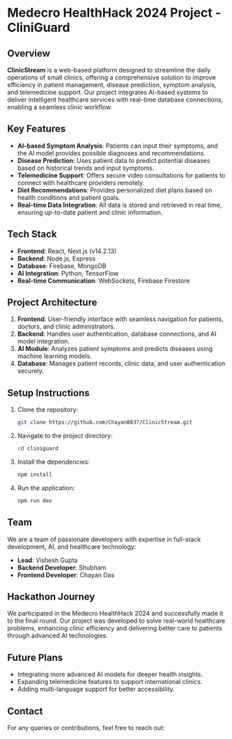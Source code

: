 # Medecro HealthHack 2024 Project - CliniGuard

## Overview

**ClinicStream** is a web-based platform designed to streamline the daily operations of small clinics, offering a comprehensive solution to improve efficiency in patient management, disease prediction, symptom analysis, and telemedicine support. Our project integrates AI-based systems to deliver intelligent healthcare services with real-time database connections, enabling a seamless clinic workflow.

## Key Features

- **AI-based Symptom Analysis**: Patients can input their symptoms, and the AI model provides possible diagnoses and recommendations.
- **Disease Prediction**: Uses patient data to predict potential diseases based on historical trends and input symptoms.
- **Telemedicine Support**: Offers secure video consultations for patients to connect with healthcare providers remotely.
- **Diet Recommendations**: Provides personalized diet plans based on health conditions and patient goals.
- **Real-time Data Integration**: All data is stored and retrieved in real time, ensuring up-to-date patient and clinic information.

## Tech Stack

- **Frontend**: React, Next.js (v14.2.13)
- **Backend**: Node.js, Express
- **Database**: Firebase, MongoDB
- **AI Integration**: Python, TensorFlow
- **Real-time Communication**: WebSockets, Firebase Firestore

## Project Architecture

1. **Frontend**: User-friendly interface with seamless navigation for patients, doctors, and clinic administrators.
2. **Backend**: Handles user authentication, database connections, and AI model integration.
3. **AI Module**: Analyzes patient symptoms and predicts diseases using machine learning models.
4. **Database**: Manages patient records, clinic data, and user authentication securely.

## Setup Instructions

1. Clone the repository:
    ```bash
    git clone https://github.com/Chayan8837/ClinicStream.git
    ```
2. Navigate to the project directory:
    ```bash
    cd cliniguard
    ```
3. Install the dependencies:
    ```bash
    npm install
    ```
4. Run the application:
    ```bash
    npm run dev
    ```

## Team

We are a team of passionate developers with expertise in full-stack development, AI, and healthcare technology:

- **Lead**: Vishesh Gupta
- **Backend Developer**: Shubham
- **Frontend Developer**: Chayan Das


## Hackathon Journey

We participated in the Medecro HealthHack 2024 and successfully made it to the final round. Our project was developed to solve real-world healthcare problems, enhancing clinic efficiency and delivering better care to patients through advanced AI technologies.

## Future Plans

- Integrating more advanced AI models for deeper health insights.
- Expanding telemedicine features to support international clinics.
- Adding multi-language support for better accessibility.

## Contact

For any queries or contributions, feel free to reach out:

